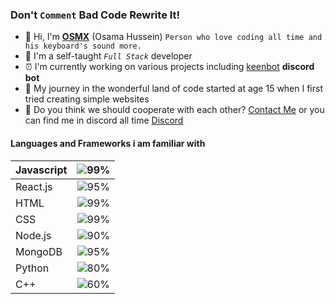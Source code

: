 ### Don't `Comment` Bad Code Rewrite It!
- 👋 Hi, I'm **[OSMX](www.osmx.me)** (Osama Hussein) `Person who love coding all time and his keyboard's sound more.` 
- 👀 I'm a self-taught *`Full Stack`* developer
- ⏰ I'm currently working on various projects including [keenbot](https://www.keenbot.ml) **discord bot**
- 🚀 My journey in the wonderful land of code started at age 15 when I first tried creating simple websites
- 🧬 Do you think we should cooperate with each other? [Contact Me](mailto:husseinosama179@gmail.com) or you can find me in discord all time [Discord](https://discord.gg/fm2J8PE)

#### Languages and Frameworks i am familiar with

|Javascript|![99%](https://progress-bar.dev/99)|
|----------|:-------------:|
|React.js  |![95%](https://progress-bar.dev/95)|
|HTML      |![99%](https://progress-bar.dev/99)|
|CSS       |![99%](https://progress-bar.dev/99)|
|Node.js   |![90%](https://progress-bar.dev/90)|
|MongoDB   |![95%](https://progress-bar.dev/95)|
|Python    |![80%](https://progress-bar.dev/80)|
|C++       |![60%](https://progress-bar.dev/60)|
<!---
itsosmx/itsosmx is a ✨ special ✨ repository because its `README.md` (this file) appears on your GitHub profile.
You can click the Preview link to take a look at your changes.
--->

